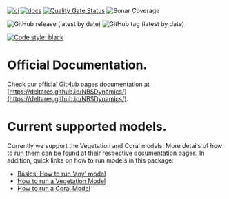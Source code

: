 [![ci](https://github.com/Deltares/NBSDynamics/actions/workflows/ci.yml/badge.svg)](https://github.com/Deltares/NBSDynamics/actions/workflows/ci.yml)
[![docs](https://github.com/Deltares/NBSDynamics/actions/workflows/docs.yml/badge.svg)](https://github.com/Deltares/NBSDynamics/actions/workflows/docs.yml)
[![Quality Gate Status](https://sonarcloud.io/api/project_badges/measure?project=Deltares_NBSDynamics&metric=alert_status)](https://sonarcloud.io/summary/new_code?id=Deltares_NBSDynamics)
![Sonar Coverage](https://img.shields.io/sonar/coverage/Deltares_NBSDynamics?logo=SonarCloud&server=https%3A%2F%2Fsonarcloud.io&?style=plastic&logo=appveyor)

![GitHub release (latest by date)](https://img.shields.io/github/v/release/Deltares/NBSDynamics)
![GitHub tag (latest by date)](https://img.shields.io/github/v/tag/Deltares/NBSDynamics)

[![Code style: black](https://img.shields.io/badge/code%20style-black-000000.svg)](https://github.com/psf/black)

# Official Documentation.
Check our official GitHub pages documentation at [https://deltares.github.io/NBSDynamics/](https://deltares.github.io/NBSDynamics/).

# Current supported models.
Currently we support the Vegetation and Coral models. More details of how to run them can be found at their respective documentation pages.
In addition, quick links on how to run models in this package:
* [Basics: How to run 'any' model](https://deltares.github.io/NBSDynamics/guides/run_simulation/)
* [How to run a Vegetation Model](https://deltares.github.io/NBSDynamics/guides/run_simulation_veg/)
* [How to run a Coral Model](https://deltares.github.io/NBSDynamics/guides/run_simulation_coral/)

